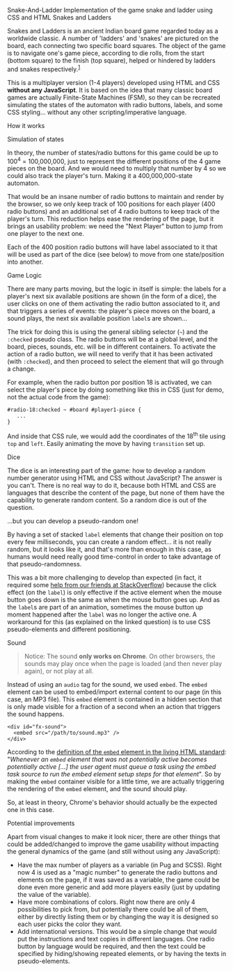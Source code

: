 Snake-And-Ladder
Implementation of the game snake and ladder using CSS and HTML
Snakes and Ladders

Snakes and Ladders is an ancient Indian board game regarded today as a worldwide classic. A number of 'ladders' and 'snakes' are pictured on the board, each connecting two specific board squares. The object of the game is to navigate one's game piece, according to die rolls, from the start (bottom square) to the finish (top square), helped or hindered by ladders and snakes respectively.<sup>[1](https://en.wikipedia.org/wiki/Snakes_and_Ladders)</sup>

This is a multiplayer version (1-4 players) developed using HTML and CSS **without any JavaScript**. It is based on the idea that many classic board games are actually Finite-State Machines (FSM), so they can be recreated simulating the states of the automaton with radio buttons, labels, and some CSS styling... without any other scripting/imperative language.

How it works

Simulation of states

In theory, the number of states/radio buttons for this game could be up to 100<sup>4</sup> = 100,000,000, just to represent the different positions of the 4 game pieces on the board. And we would need to multiply that number by 4 so we could also track the player's turn. Making it a 400,000,000-state automaton.
  
That would be an insane number of radio buttons to maintain and render by the browser, so we only keep track of 100 positions for each player (400 radio buttons) and an additional set of 4 radio buttons to keep track of the player's turn. This reduction helps ease the rendering of the page, but it brings an usability problem: we need the "Next Player" button to jump from one player to the next one.

Each of the 400 position radio buttons will have label associated to it that will be used as part of the dice (see below) to move from one state/position into another.

Game Logic

There are many parts moving, but the logic in itself is simple: the labels for a player's next six available positions are shown (in the form of a dice), the user clicks on one of them activating the radio button associated to it, and that triggers a series of events: the player's piece moves on the board, a sound plays, the next six available position `label`s are shown...

The trick for doing this is using the general sibling selector (`~`) and the `:checked` pseudo class. The radio buttons will be at a global level, and the board, pieces, sounds, etc. will be in different containers. To activate the action of a radio button, we will need to verify that it has been activated (with `:checked`), and then proceed to select the element that will go through a change.

For example, when the radio button por position 18 is activated, we can select the player's piece by doing something like this in CSS (just for demo, not the actual code from the game):

    #radio-18:checked ~ #board #player1-piece {
       ...
    }
    
And inside that CSS rule, we would add the coordinates of the 18<sup>th</sup> tile using `top` and `left`. Easily animating the move by having `transition` set up.

Dice

The dice is an interesting part of the game: how to develop a random number generator using HTML and CSS without JavaScript? The answer is you can't. There is no real way to do it, because both HTML and CSS are languages that describe the content of the page, but none of them have the capability to generate random content. So a random dice is out of the question.

...but you can develop a pseudo-random one!

By having a set of stacked `label` elements that change their position on top every few milliseconds, you can create a random effect... it is not really random, but it looks like it, and that's more than enough in this case, as humans would need really good time-control in order to take advantage of that pseudo-randomness.

This was a bit more challenging to develop than expected (in fact, it required some [help from our friends at StackOverflow](https://stackoverflow.com/q/51449737/3695983)) because the click effect (on the `label`) is only effective if the active element when the mouse button goes down is the same as when the mouse button goes up. And as the `label`s are part of an animation, sometimes the mouse button up moment happened after the `label` was no longer the active one. A workaround for this (as explained on the linked question) is to use CSS pseudo-elements and different positioning.

Sound

> Notice: The sound **only works on Chrome**. On other browsers, the sounds may play once when the page is loaded (and then never play again), or not play at all.

Instead of using an `audio` tag for the sound, we used `embed`. The `embed` element can be used to embed/import external content to our page (in this case, an MP3 file). This `embed` element is contained in a hidden section that is only made visible for a fraction of a second when an action that triggers the sound happens. 

    <div id="fx-sound">
      <embed src="/path/to/sound.mp3" />
    </div>

According to the [definition of the `embed` element in the living HTML standard](https://html.spec.whatwg.org/multipage/iframe-embed-object.html#the-embed-element): "_Whenever an `embed` element that was not potentially active becomes potentially active [...] the user agent must queue a task using the embed task source to run the embed element setup steps for that element_". So by making the `embed` container visible for a little time, we are actually triggering the rendering of the `embed` element, and the sound should play.

So, at least in theory, Chrome's behavior should actually be the expected one in this case.

Potential improvements

Apart from visual changes to make it look nicer, there are other things that could be added/changed to improve the game usability without impacting the general dynamics of the game (and still without using any JavaScript):

- Have the max number of players as a variable (in Pug and SCSS). Right now 4 is used as a "magic number" to generate the radio buttons and elements on the page, if it was saved as a variable, the game could be done even more generic and add more players easily (just by updating the value of the variable).
- Have more combinations of colors. Right now there are only 4 possibilities to pick from, but potentially there could be all of them, either by directly listing them or by changing the way it is designed so each user picks the color they want.
- Add international versions. This would be a simple change that would put the instructions and text copies in different languages. One radio button by language would be required, and then the text could be specified by hiding/showing repeated elements, or by having the texts in pseudo-elements.
